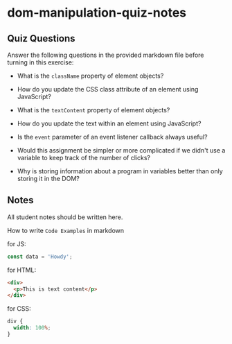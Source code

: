 # dom-manipulation-quiz-notes

## Quiz Questions

Answer the following questions in the provided markdown file before turning in this exercise:

- What is the `className` property of element objects?
<!-- The className property of an element object gets or sets the value of the element’s class attribute as a string. It’s used to change or read the CSS classes applied to that element. -->
- How do you update the CSS class attribute of an element using JavaScript?
<!--You can update the CSS class attribute of an element using JavaScript by setting its className  -->
- What is the `textContent` property of element objects?
<!-- The textContent property gets or sets the text inside an element, ignoring any HTML tags. -->
- How do you update the text within an element using JavaScript?
<!-- You can update the text within an element using JavaScript by setting its textContent property -->
- Is the `event` parameter of an event listener callback always useful?
<!-- No, the event parameter isn't always useful—it’s only needed if you want to access information about the event, like the target element or mouse position. -->
- Would this assignment be simpler or more complicated if we didn't use a variable to keep track of the number of clicks?
<!-- It would be more complicated without a variable, because you'd need to find another way to track the count, like parsing text from the DOM, which is less efficient and harder to manage. -->
- Why is storing information about a program in variables better than only storing it in the DOM?
<!-- Storing information in variables is better because it's faster, easier to manage, and keeps the program logic separate from the presentation (DOM), making the code cleaner and more efficient. -->

## Notes

All student notes should be written here.

How to write `Code Examples` in markdown

for JS:

```javascript
const data = 'Howdy';
```

for HTML:

```html
<div>
  <p>This is text content</p>
</div>
```

for CSS:

```css
div {
  width: 100%;
}
```
